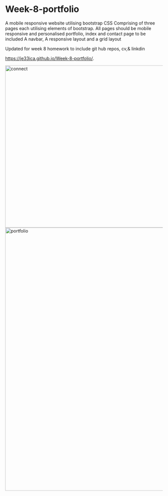 # Week-8-portfolio
A mobile responsive website utilising bootstrap CSS
Comprising of three pages each utilising elements of bootstrap.
All pages should be mobile responsive and personalised 
portfolio, index and contact page to be included
A navbar, A responsive layout and a grid layout

Updated for week 8 homework to include git hub repos, cv,& linkdin

https://je33ica.github.io/Week-8-portfolio/.

<img width="519" alt="connect" src="https://user-images.githubusercontent.com/67834752/102727155-f5167600-431b-11eb-9296-09a9e6c8ce30.png">
<img width="842" alt="portfolio" src="https://user-images.githubusercontent.com/67834752/102823905-b17f4300-43d3-11eb-9cc5-25f4e72e5f0d.png">

